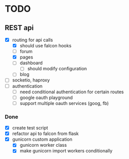 # TODO

## REST api

- [x] routing for api calls
  - [x] should use falcon hooks
  - [ ] forum
  - [x] pages
  - [ ] dashboard
    - [ ] should modify configuration
  - [ ] blog
- [ ] socketio, haproxy
- [ ] authentication
  - [ ] need conditional authentication for certain routes
  - [ ] google oauth playground
  - [ ] support multiple oauth services (goog, fb)

### Done
- [x] create test script
- [x] refactor api to falcon from flask
- [x] gunicorn custom application
  - [x] gunicorn worker class
  - [x] make gunicorn import workers conditionally
